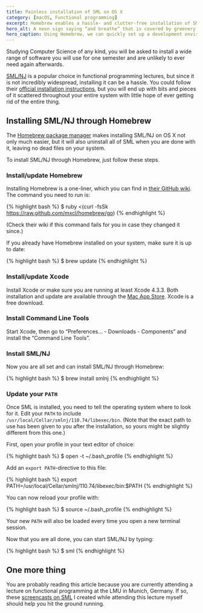 ```yaml
---
title: Painless installation of SML on OS X
category: [macOS, Functional programming]
excerpt: Homebrew enables a hassle- and clutter-free installation of SML/NJ on your system.
hero_alt: A neon sign saying “and breathe” that is covered by greenery.
hero_caption: Using Homebrew, we can quickly set up a development environment for Standard ML on OS X.
---
```

Studying Computer Science of any kind, you will be asked to install a wide range of software you will use for one semester and are unlikely to ever need again afterwards.

[SML/NJ](http://smlnj.org/ 'Standard ML of New Jersey') is a popular choice in functional programming lectures, but since it is not incredibly widespread, installing it can be a hassle. You could follow their [official installation instructions](http://smlnj.org/install/index.html 'Installation instructions for SML/NJ'), but you will end up with bits and pieces of it scattered throughout your entire system with little hope of ever getting rid of the entire thing.

## Installing SML/NJ through Homebrew

The [Homebrew package manager](http://brew.sh/ 'Homebrew package manager for OS X') makes installing SML/NJ on OS X not only much easier, but it will also uninstall all of SML when you are done with it, leaving no dead files on your system.

To install SML/NJ through Homebrew, just follow these steps.

### Install/update Homebrew

Installing Homebrew is a one-liner, which you can find in [their GitHub wiki](https://github.com/mxcl/homebrew/wiki/installation 'Installation instructions on the Homebrew GitHub-wiki'). The command you need to run is:

{% highlight bash %}
$ ruby <(curl -fsSk https://raw.github.com/mxcl/homebrew/go)
{% endhighlight %}

(Check their wiki if this command fails for you in case they changed it since.)

If you already have Homebrew installed on your system, make sure it is up to
date:

{% highlight bash %}
$ brew update
{% endhighlight %}

### Install/update Xcode

Install Xcode or make sure you are running at least Xcode 4.3.3. Both installation and update are available through the [Mac App Store](http://itunes.apple.com/us/app/xcode/id497799835 'Xcode on the Mac App Store'). Xcode is a free download.

### Install Command Line Tools

Start Xcode, then go to “Preferences&hellip; - Downloads - Components” and install the “Command Line Tools”.

### Install SML/NJ

Now you are all set and can install SML/NJ through Homebrew:

{% highlight bash %}
$ brew install smlnj
{% endhighlight %}

### Update your `PATH`

Once SML is installed, you need to tell the operating system where to look for it. Edit your `PATH` to include `/usr/local/Cellar/smlnj/110.74/libexec/bin`. (Note that the exact path to use has been given to you after the installation, so yours might be slightly different from this one.)

First, open your profile in your text editor of choice:

{% highlight bash %}
$ open -t ~/.bash_profile
{% endhighlight %}

Add an `export PATH`-directive to this file:

{% highlight bash %}
export PATH=/usr/local/Cellar/smlnj/110.74/libexec/bin:$PATH
{% endhighlight %}

You can now reload your profile with:

{% highlight bash %}
$ source ~/.bash_profile
{% endhighlight %}

Your new `PATH` will also be loaded every time you open a new terminal session.

Now that you are all done, you can start SML/NJ by typing:

{% highlight bash %}
$ sml
{% endhighlight %}

## One more thing

You are probably reading this article because you are currently attending a lecture on functional programming at the LMU in Munich, Germany. If so, these [screencasts on SML](/posts/screencasts-on-standard-ml-in-german 'Screencasts on Standard ML in German') I created while attending this lecture myself should help you hit the ground running.
